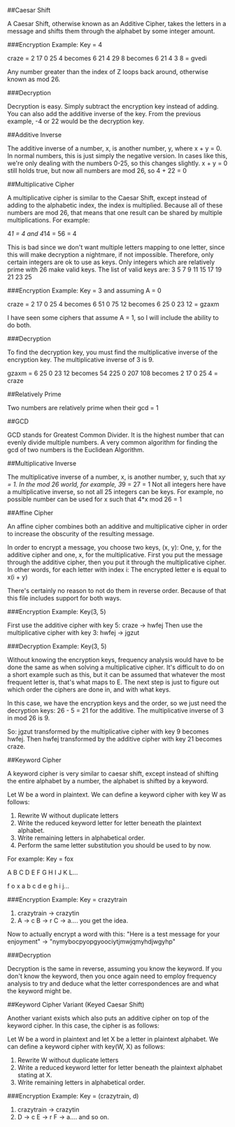 
##Caesar Shift

A Caesar Shift, otherwise known as an Additive Cipher, takes the letters in a message and shifts them through the alphabet by some integer amount.

###Encryption Example: Key = 4

craze = 2 17 0 25 4 becomes 6 21 4 29 8 becomes 6 21 4 3 8 = gvedi

Any number greater than the index of Z loops back around, otherwise known as mod 26.

###Decryption

Decryption is easy.  Simply subtract the encryption key instead of adding. You can also add the additive inverse of the key.
From the previous example, -4 or 22 would be the decryption key.

##Additive Inverse

The additive inverse of a number, x, is another number, y, where x + y = 0.  In normal numbers, this is just simply the negative version.  In cases like this, we're only dealing with the numbers 0-25, so this changes slightly.
x + y = 0 still holds true, but now all numbers are mod 26, so 4 + 22 = 0

##Multiplicative Cipher

A multiplicative cipher is similar to the Caesar Shift, except instead of adding to the alphabetic index, the index is multiplied.
Because all of these numbers are mod 26, that means that one result can be shared by multiple multiplications.  For example:

4*1 = 4 and 4*14 = 56 = 4

This is bad since we don't want multiple letters mapping to one letter, since this will make decryption a nightmare, if not impossible.
Therefore, only certain integers are ok to use as keys.  Only integers which are relatively prime with 26 make valid keys.  The list of valid keys are: 3 5 7 9 11 15 17 19 21 23 25

###Encryption Example: Key = 3 and assuming A = 0

craze = 2 17 0 25 4 becomes 6 51 0 75 12 becomes 6 25 0 23 12 = gzaxm

I have seen some ciphers that assume A = 1, so I will include the ability to do both.

###Decryption

To find the decryption key, you must find the multiplicative inverse of the encryption key. The multiplicative inverse of 3 is 9.

gzaxm = 6 25 0 23 12 becomes 54 225 0 207 108 becomes 2 17 0 25 4 = craze

##Relatively Prime

Two numbers are relatively prime when their gcd = 1

##GCD

GCD stands for Greatest Common Divider.  It is the highest number that can evenly divide multiple numbers.  A very common algorithm for finding the gcd of two numbers is the Euclidean Algorithm.

##Multiplicative Inverse

The multiplicative inverse of a number, x, is another number, y, such that x*y = 1.  In the mod 26 world, for example, 3*9 = 27 = 1
Not all integers here have a multiplicative inverse, so not all 25 integers can be keys. For example, no possible number can be used for x such that 4*x mod 26 = 1

##Affine Cipher

An affine cipher combines both an additive and multiplicative cipher in order to increase the obscurity of the resulting message.

In order to encrypt a message, you choose two keys, (x, y):  One, y, for the additive cipher and one, x, for the multiplicative.
First you put the message through the additive cipher, then you put it through the multiplicative cipher.
In other words, for each letter with index i:
The encrypted letter e is equal to x(i + y)

There's certainly no reason to not do them in reverse order. Because of that this file includes support for both ways.

###Encryption Example: Key(3, 5)

First use the additive cipher with key 5: craze -> hwfej
Then use the multiplicative cipher with key 3: hwfej -> jgzut

###Decryption Example: Key(3, 5)

Without knowing the encryption keys, frequency analysis would have to be done the same as when solving a multiplicative cipher.
It's difficult to do on a short example such as this, but it can be assumed that whatever the most frequent letter is, that's what maps to E.
The next step is just to figure out which order the ciphers are done in, and with what keys.

In this case, we have the encryption keys and the order, so we just need the decryption keys:  26 - 5 = 21 for the additive.  The multiplicative inverse of 3 in mod 26 is 9.

So: jgzut transformed by the multiplicative cipher with key 9 becomes hwfej.
Then hwfej transformed by the additive cipher with key 21 becomes craze.

##Keyword Cipher

A keyword cipher is very similar to caesar shift, except instead of shifting the entire alphabet by a number, the alphabet is shifted by a keyword.

Let W be a word in plaintext.
We can define a keyword cipher with key W as follows:

1. Rewrite W without duplicate letters
2. Write the reduced keyword letter for letter beneath the plaintext alphabet.
3. Write remaining letters in alphabetical order.
4. Perform the same letter substitution you should be used to by now.

For example: Key = fox

A  B  C  D  E  F  G  H  I  J  K  L...

f  o  x  a  b  c  d  e  g  h  i  j...

###Encryption Example: Key = crazytrain

1. crazytrain -> crazytin
2. A -> c   B -> r   C -> a.... you get the idea.

Now to actually encrypt a word with this:
"Here is a test message for your enjoyment" -> "nymybocpyopgyoociytjmwjqmyhdjwgyhp"

###Decryption

Decryption is the same in reverse, assuming you know the keyword.  If you don't know the keyword, then you once again need to employ frequency analysis to try and deduce what the letter correspondences are and what the keyword might be.

##Keyword Cipher Variant (Keyed Caesar Shift)

Another variant exists which also puts an additive cipher on top of the keyword cipher.
In this case, the cipher is as follows:

Let W be a word in plaintext and let X be a letter in plaintext alphabet.
We can define a keyword cipher with key(W, X) as follows:

1. Rewrite W without duplicate letters
2. Write a reduced keyword letter for letter beneath the plaintext alphabet stating at X.
3. Write remaining letters in alphabetical order.

###Encryption Example: Key = (crazytrain, d)

1. crazytrain -> crazytin
2. D -> c   E -> r   F -> a.... and so on.
